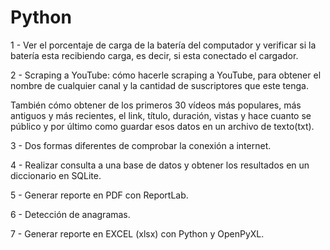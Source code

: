 # Python

1 - Ver el porcentaje de carga de la batería del computador y verificar si la batería esta recibiendo carga, es decir, si esta conectado 
el cargador.

2 - Scraping a YouTube: cómo hacerle scraping a YouTube, para obtener el nombre de cualquier canal y la cantidad de suscriptores que este tenga.

También cómo obtener de los primeros 30 vídeos más populares, más antiguos y más recientes, el link, título, duración, vistas y hace cuanto se público y por último como guardar esos datos en un archivo de texto(txt).

3 - Dos formas diferentes de comprobar la conexión a internet.

4 - Realizar consulta a una base de datos y obtener los resultados en un diccionario en SQLite.

5 - Generar reporte en PDF con ReportLab.

6 - Detección de anagramas.

7 - Generar reporte en EXCEL (xlsx) con Python y OpenPyXL.
